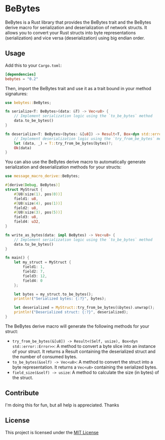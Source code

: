# BeBytes

BeBytes is a Rust library that provides the BeBytes trait and the BeBytes derive macro for serialization and deserialization of network structs. It allows you to convert your Rust structs into byte representations (serialization) and vice versa (deserialization) using big endian order.

## Usage

Add this to your `Cargo.toml`:

```toml
[dependencies]
bebytes = "0.2"
```

Then, import the BeBytes trait and use it as a trait bound in your method signatures:

```rust
use bebytes::BeBytes;

fn serialize<T: BeBytes>(data: &T) -> Vec<u8> {
    // Implement serialization logic using the `to_be_bytes` method
    data.to_be_bytes()
}

fn deserialize<T: BeBytes>(bytes: &[u8]) -> Result<T, Box<dyn std::error::Error>> {
    // Implement deserialization logic using the `try_from_be_bytes` method
    let (data, _) = T::try_from_be_bytes(bytes)?;
    Ok(data)
}
```

You can also use the BeBytes derive macro to automatically generate serialization and deserialization methods for your structs:

```rust
use message_macro_derive::BeBytes;

#[derive(Debug, BeBytes)]
struct MyStruct {
    #[U8(size(1), pos(0))]
    field1: u8,
    #[U8(size(4), pos(1))]
    field2: u8,
    #[U8(size(3), pos(5))]
    field3: u8,
    field4: u32,
}

fn write_as_bytes(data: impl BeBytes) -> Vec<u8> {
    // Implement serialization logic using the `to_be_bytes` method
    data.to_be_bytes()
}

fn main() {
    let my_struct = MyStruct {
        field1: 1,
        field2: 7,
        field3: 12,
        field4: 0
    };

    let bytes = my_struct.to_be_bytes();
    println!("Serialized bytes: {:?}", bytes);

    let deserialized = MyStruct::try_from_be_bytes(&bytes).unwrap();
    println!("Deserialized struct: {:?}", deserialized);
}
```

The BeBytes derive macro will generate the following methods for your struct:

- `try_from_be_bytes(&[u8]) -> Result<(Self, usize), Box<dyn std::error::Error>>`: A method to convert a byte slice into an instance of your struct. It returns a Result containing the deserialized struct and the number of consumed bytes.
- `to_be_bytes(&self) -> Vec<u8>`: A method to convert the struct into a byte representation. It returns a `Vec<u8>` containing the serialized bytes.
- `field_size(&self) -> usize`: A method to calculate the size (in bytes) of the struct.

## Contribute

I'm doing this for fun, but all help is appreciated. Thanks

## License

This project is licensed under the [MIT License](https://mit-license.org/)
